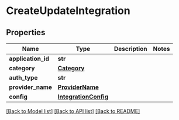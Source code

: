 # CreateUpdateIntegration

## Properties
Name | Type | Description | Notes
------------ | ------------- | ------------- | -------------
**application_id** | **str** |  | 
**category** | [**Category**](Category.md) |  | 
**auth_type** | **str** |  | 
**provider_name** | [**ProviderName**](ProviderName.md) |  | 
**config** | [**IntegrationConfig**](IntegrationConfig.md) |  | 

[[Back to Model list]](../README.md#documentation-for-models) [[Back to API list]](../README.md#documentation-for-api-endpoints) [[Back to README]](../README.md)

